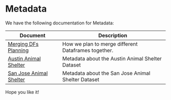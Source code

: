 # Metadata

We have the following documentation for Metadata:

| Document | Description |
| --- | --- |
| [Merging DFs Planning](./merging-dfs-planning.md) | How we plan to merge different Dataframes together. |
| [Austin Animal Shelter](./austin_animal_shelter_metadata.md) | Metadata about the Austin Animal Shelter Dataset |
| [San Jose Animal Shelter](./san_jose_animal_shelter_metadata.md) | Metadata about the San Jose Animal Shelter Dataset |

Hope you like it!